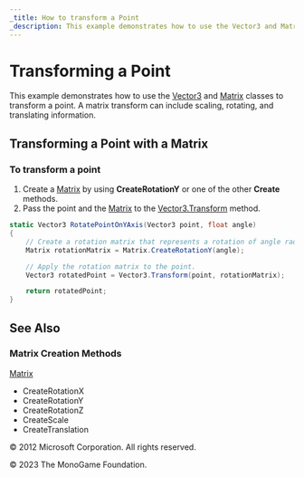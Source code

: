 ```yaml
---
_title: How to transform a Point
_description: This example demonstrates how to use the Vector3 and Matrix classes to transform a point. A matrix transform can include scaling, rotating, and translating information.
---
```


# Transforming a Point

This example demonstrates how to use the [Vector3](xref:Microsoft.Xna.Framework.Vector3) and [Matrix](xref:Microsoft.Xna.Framework.Matrix) classes to transform a point. A matrix transform can include scaling, rotating, and translating information.

## Transforming a Point with a Matrix

### To transform a point

1. Create a [Matrix](xref:Microsoft.Xna.Framework.Matrix) by using **CreateRotationY** or one of the other **Create** methods.
2. Pass the point and the [Matrix](xref:Microsoft.Xna.Framework.Matrix) to the [Vector3.Transform](xref:Microsoft.Xna.Framework.Vector3) method.

```csharp
static Vector3 RotatePointOnYAxis(Vector3 point, float angle)
{
    // Create a rotation matrix that represents a rotation of angle radians.
    Matrix rotationMatrix = Matrix.CreateRotationY(angle);

    // Apply the rotation matrix to the point.
    Vector3 rotatedPoint = Vector3.Transform(point, rotationMatrix);

    return rotatedPoint;
}
```

## See Also

### Matrix Creation Methods

[Matrix](xref:Microsoft.Xna.Framework.Matrix)

* CreateRotationX
* CreateRotationY
* CreateRotationZ
* CreateScale
* CreateTranslation

© 2012 Microsoft Corporation. All rights reserved.  

© 2023 The MonoGame Foundation.
